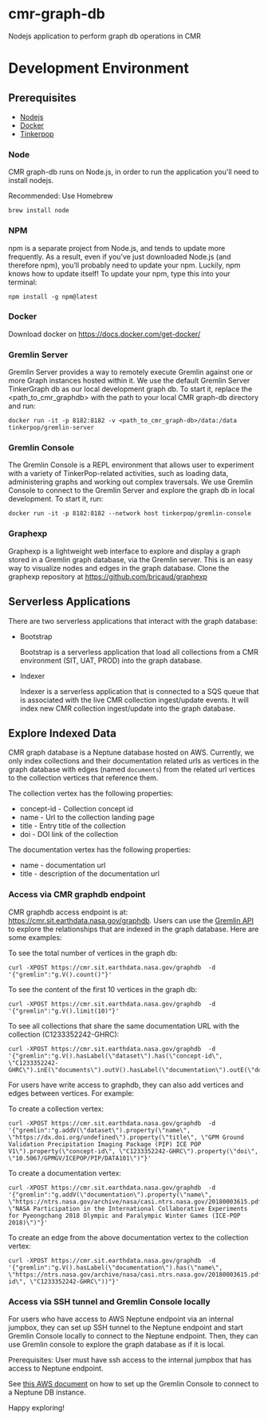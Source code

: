 # cmr-graph-db

Nodejs application to perform graph db operations in CMR

# Development Environment

## Prerequisites
* [Nodejs](https://nodejs.org/en/)
* [Docker](https://docs.docker.com/install/)
* [Tinkerpop](https://tinkerpop.apache.org/)

### Node
CMR graph-db runs on Node.js, in order to run the application you'll need to install nodejs.

Recommended: Use Homebrew

```
brew install node
```

### NPM
npm is a separate project from Node.js, and tends to update more frequently. As a result, even if you’ve just downloaded Node.js (and therefore npm), you’ll probably need to update your npm. Luckily, npm knows how to update itself! To update your npm, type this into your terminal:

```
npm install -g npm@latest
```

### Docker
Download docker on https://docs.docker.com/get-docker/

### Gremlin Server
Gremlin Server provides a way to remotely execute Gremlin against one or more Graph instances hosted within it. We use the default Gremlin Server TinkerGraph db as our local development graph db. To start it, replace the <path_to_cmr_graphdb> with the path to your local CMR graph-db directory and run:

```
docker run -it -p 8182:8182 -v <path_to_cmr_graph-db>/data:/data tinkerpop/gremlin-server
```

### Gremlin Console
The Gremlin Console is a REPL environment that allows user to experiment with a variety of TinkerPop-related activities, such as loading data, administering graphs and working out complex traversals. We use Gremlin Console to connect to the Gremlin Server and explore the graph db in local development. To start it, run:

```
docker run -it -p 8182:8182 --network host tinkerpop/gremlin-console
```

### Graphexp
Graphexp is a lightweight web interface to explore and display a graph stored in a Gremlin graph database, via the Gremlin server. This is an easy way to visualize nodes and edges in the graph database.
Clone the graphexp repository at https://github.com/bricaud/graphexp

## Serverless Applications
There are two serverless applications that interact with the graph database:

* Bootstrap

  Bootstrap is a serverless application that load all collections from a CMR environment (SIT, UAT, PROD) into the graph database.

* Indexer

  Indexer is a serverless application that is connected to a SQS queue that is associated with the live CMR collection ingest/update events. It will index new CMR collection ingest/update into the graph database.

## Explore Indexed Data
CMR graph database is a Neptune database hosted on AWS. Currently, we only index collections and their documentation related urls as vertices in the graph database with edges (named `documents`) from the related url vertices to the collection vertices that reference them.

The collection vertex has the following properties:

* concept-id - Collection concept id
* name - Url to the collection landing page
* title - Entry title of the collection
* doi - DOI link of the collection

The documentation vertex has the following properties:

* name - documentation url
* title - description of the documentation url

### Access via CMR graphdb endpoint

CMR graphdb access endpoint is at: https://cmr.sit.earthdata.nasa.gov/graphdb. Users can use the [Gremlin API](https://tinkerpop.apache.org/gremlin.html) to explore the relationships that are indexed in the graph database. Here are some examples:

To see the total number of vertices in the graph db:
```
curl -XPOST https://cmr.sit.earthdata.nasa.gov/graphdb  -d '{"gremlin":"g.V().count()"}'
```

To see the content of the first 10 vertices in the graph db:
```
curl -XPOST https://cmr.sit.earthdata.nasa.gov/graphdb  -d '{"gremlin":"g.V().limit(10)"}'
```

To see all collections that share the same documentation URL with the collection (C1233352242-GHRC):
```
curl -XPOST https://cmr.sit.earthdata.nasa.gov/graphdb  -d '{"gremlin":"g.V().hasLabel(\"dataset\").has(\"concept-id\", \"C1233352242-GHRC\").inE(\"documents\").outV().hasLabel(\"documentation\").outE(\"documents\").inV().hasLabel(\"dataset\").valueMap()"}'
```

For users have write access to graphdb, they can also add vertices and edges between vertices. For example:

To create a collection vertex:
```
curl -XPOST https://cmr.sit.earthdata.nasa.gov/graphdb  -d '{"gremlin":"g.addV(\"dataset\").property(\"name\", \"https://dx.doi.org/undefined\").property(\"title\", \"GPM Ground Validation Precipitation Imaging Package (PIP) ICE POP V1\").property(\"concept-id\", \"C1233352242-GHRC\").property(\"doi\", \"10.5067/GPMGV/ICEPOP/PIP/DATA101\")"}'
```

To create a documentation vertex:
```
curl -XPOST https://cmr.sit.earthdata.nasa.gov/graphdb  -d '{"gremlin":"g.addV(\"documentation\").property(\"name\", \"https://ntrs.nasa.gov/archive/nasa/casi.ntrs.nasa.gov/20180003615.pdf\").property(\"title\", \"NASA Participation in the International Collaborative Experiments for Pyeongchang 2018 Olympic and Paralympic Winter Games (ICE-POP 2018)\")"}'
```

To create an edge from the above documentation vertex to the collection vertex:
```
curl -XPOST https://cmr.sit.earthdata.nasa.gov/graphdb  -d '{"gremlin":"g.V().hasLabel(\"documentation\").has(\"name\", \"https://ntrs.nasa.gov/archive/nasa/casi.ntrs.nasa.gov/20180003615.pdf\").addE(\"documents\").to(g.V().hasLabel(\"dataset\").has(\"concept-id\", \"C1233352242-GHRC\"))"}'
```

### Access via SSH tunnel and Gremlin Console locally
For users who have access to AWS Neptune endpoint via an internal jumpbox, they can set up SSH tunnel to the Neptune endpoint and start Gremlin Console locally to connect to the Neptune endpoint. Then, they can use Gremlin console to explore the graph database as if it is local.

Prerequisites: User must have ssh access to the internal jumpbox that has access to Neptune endpoint.

See [this AWS document](https://docs.aws.amazon.com/neptune/latest/userguide/access-graph-gremlin-console.html) on how to set up the Gremlin Console to connect to a Neptune DB instance.

Happy exploring!
